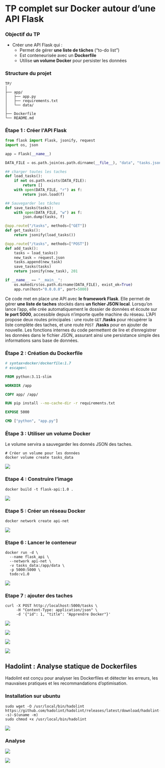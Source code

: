 # TP complet sur Docker autour d’une API Flask

### Objectif du TP

* Créer une API Flask qui :
  * Permet de gérer **une liste de tâches** (“to-do list”)
  * Est conteneurisée avec un **Dockerfile**
  * Utilise **un volume Docker** pour persister les données

### Structure du projet
````
TP/
│
├── app/
│   ├── app.py
│   ├── requirements.txt
│   └── data/                
│
├── Dockerfile     
└── README.md

````

### Étape 1 : Créer l'API Flask
````python
from flask import Flask, jsonify, request
import os, json

app = Flask(__name__)

DATA_FILE = os.path.join(os.path.dirname(__file__), "data", "tasks.json")

## charger toutes les taches
def load_tasks():
    if not os.path.exists(DATA_FILE):
        return []
    with open(DATA_FILE, "r") as f:
        return json.load(f)

## Sauvegarder les tâches
def save_tasks(tasks):
    with open(DATA_FILE, "w") as f:
        json.dump(tasks, f)

@app.route("/tasks", methods=["GET"])
def get_tasks():
    return jsonify(load_tasks())

@app.route("/tasks", methods=["POST"])
def add_task():
    tasks = load_tasks()
    new_task = request.json
    tasks.append(new_task)
    save_tasks(tasks)
    return jsonify(new_task), 201

if __name__ == "__main__":
    os.makedirs(os.path.dirname(DATA_FILE), exist_ok=True)
    app.run(host="0.0.0.0", port=5000)

````
Ce code met en place une API avec **le framework Flask**. Elle permet de gérer **une liste de taches** stockés dans **un fichier JSON local**. Lorsqu’on lance l’app, elle crée automatiquement le dossier de données et écoute sur **le port 5000**, accessible depuis n’importe quelle machine du réseau. L’API propose deux routes principales : une route ``GET`` **/tasks** pour récupérer la liste complète des taches, et une route ``POST ``**/tasks** pour en ajouter de nouvelle. Les fonctions internes du code permettent de lire et d’enregistrer les données dans le fichier JSON, assurant ainsi une persistance simple des informations sans base de données.

### Étape 2 : Création du Dockerfile

````Dockerfile
# syntax=docker/dockerfile:1.7
# escape=\

FROM python:3.11-slim

WORKDIR /app

COPY app/ /app/

RUN pip install --no-cache-dir -r requirements.txt

EXPOSE 5000

CMD ["python", "app.py"]

````

### Étape 3 : Utiliser un volume Docker
Le volume servira a sauvegarder les donnés JSON des taches.
````shell
# Créer un volume pour les données
docker volume create tasks_data
````

![](../img/volumes.png)

### Etape 4 :  Construire l’image
````shell
docker build -t flask-api:1.0 .
````

![](../img/build.png)

### Etape 5 : Créer un réseau Docker
````shell
docker network create api-net
````

![](../img/network.png)


### Etape 6 : Lancer le conteneur
````shell
docker run -d \
  --name flask_api \
  --network api-net \
  -v tasks_data:/app/data \
  -p 5000:5000 \
  todo:v1.0
````
![](../img/run.png)

### Etape 7 : ajouter des taches
````shell
curl -X POST http://localhost:5000/tasks \
     -H "Content-Type: application/json" \
     -d '{"id": 1, "title": "Apprendre Docker"}'
````
![](../img/ajout1.png)

![](../img/nav1.png)

![](../img/ajout2.png)

![](../img/nav2.png)

## Hadolint : Analyse statique de Dockerfiles

Hadolint est conçu pour analyser les Dockerfiles et détecter les erreurs, les mauvaises pratiques et les recommandations d’optimisation.

### Installation sur ubuntu

````shell
sudo wget -O /usr/local/bin/hadolint https://github.com/hadolint/hadolint/releases/latest/download/hadolint-$(uname -s)-$(uname -m)
sudo chmod +x /usr/local/bin/hadolint
````

![](../img/hadolint_version.png)

### Analyse

![](../img/err_Dockerfile.png)

![](../img/analyse.png)


